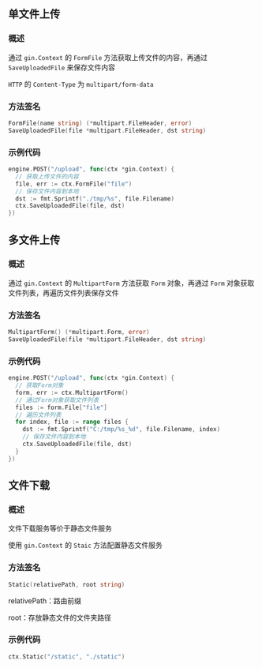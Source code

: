## 单文件上传

### 概述

通过 `gin.Context` 的 `FormFile` 方法获取上传文件的内容，再通过 `SaveUploadedFile` 来保存文件内容

`HTTP` 的 `Content-Type` 为 `multipart/form-data`

### 方法签名

```go
FormFile(name string) (*multipart.FileHeader, error)
SaveUploadedFile(file *multipart.FileHeader, dst string)
```

### 示例代码

```go
engine.POST("/upload", func(ctx *gin.Context) {
  // 获取上传文件的内容
  file, err := ctx.FormFile("file")
  // 保存文件内容到本地
  dst := fmt.Sprintf("./tmp/%s", file.Filename)
  ctx.SaveUploadedFile(file, dst)
})
```



## 多文件上传

### 概述

通过 `gin.Context` 的 `MultipartForm` 方法获取 `Form` 对象，再通过 `Form` 对象获取文件列表，再遍历文件列表保存文件

### 方法签名

```go
MultipartForm() (*multipart.Form, error)
SaveUploadedFile(file *multipart.FileHeader, dst string)
```

### 示例代码

```go
engine.POST("/upload", func(ctx *gin.Context) {
  // 获取Form对象
  form, err := ctx.MultipartForm()
  // 通过Form对象获取文件列表
  files := form.File["file"]
  // 遍历文件列表
  for index, file := range files {
    dst := fmt.Sprintf("C:/tmp/%s_%d", file.Filename, index)
    // 保存文件内容到本地
    ctx.SaveUploadedFile(file, dst)
  }
})
```



## 文件下载

### 概述

文件下载服务等价于静态文件服务

使用 `gin.Context` 的 `Staic` 方法配置静态文件服务

### 方法签名

```go
Static(relativePath, root string)
```

relativePath：路由前缀

root：存放静态文件的文件夹路径

### 示例代码

```go
ctx.Static("/static", "./static")
```